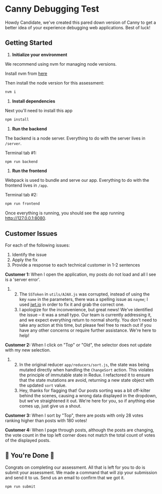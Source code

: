 # Canny Debugging Test

Howdy Candidate, we've created this pared down version of Canny to get a better idea of your experience debugging web applications. Best of luck!

## Getting Started

1. **Initialize your environment**

We recommend using nvm for managing node versions.

Install nvm from [here](https://github.com/creationix/nvm)

Then install the node version for this assessment:

```sh
nvm i
```

1. **Install dependencies**

Next you'll need to install this app

```sh
npm install
```

1. **Run the backend**

The backend is a node server. Everything to do with the server lives in `/server`.

Terminal tab #1:

```sh
npm run backend
```

1. **Run the frontend**

Webpack is used to bundle and serve our app. Everything to do with the frontend lives in `/app`.

Terminal tab #2:

```sh
npm run frontend
```

Once everything is running, you should see the app running http://127.0.0.1:8080.

## Customer Issues

For each of the following issues:

1. Identify the issue
2. Apply the fix
3. Provide a response to each technical customer in 1-2 sentences

**Customer 1:** When I open the application, my posts do not load and all I see is a 'server error'.

1. 2. The `SSToken` in `utils/AJAX.js` was corrupted, instead of using the key `name` in the parameters, there was a spelling issue as `nayme`; I used
      [jwt.io](https://jwt.io/) in order to fix it and grab the correct one.
   3. I apologize for the inconvenience, but great news! We've identified the issue – it was a small typo. Our team is currently addressing it, and we expect everything return to normal shortly. You don't need to take any action at this time, but please feel free to reach out if you have any other concerns or require further assistance. We're here to help!

**Customer 2:** When I click on "Top" or "Old", the selector does not update with my new selection.

1. 2. In the original reducer `app/reducers/sort.js`, the state was being mutated directly when handling the `ChangeSort` action. This violates the principle of immutable state in Redux. I refactored it to ensure that the state mutations are avoid, returning a new state object with the updated `sort` value.
   3. Hey, thanks for flagging that! Our posts sorting was a bit off-kilter behind the scenes, causing a wrong data displayed in the dropdown, but we've straightened it out. We're here for you, so if anything else comes up, just give us a shout.

**Customer 3:** When I sort by "Top", there are posts with only 28 votes ranking higher than posts with 180 votes!

**Customer 4:** When I page through posts, although the posts are changing, the vote count in the top left corner does not match the total count of votes of the displayed posts.

## 🎉 You're Done 🎉

Congrats on completing our assessment. All that is left for you to do is submit your assessment. We made a command that will zip your submission and send it to us. Send us an email to confirm that we got it.

```sh
npm run submit
```
